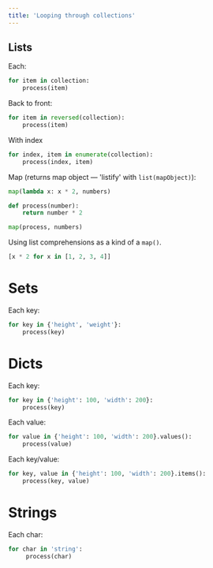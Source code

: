 ```yaml
---
title: 'Looping through collections'
---
```


## Lists
Each:
```python
for item in collection:
    process(item)
```

Back to front:
```python
for item in reversed(collection):
    process(item)
```

With index
```python
for index, item in enumerate(collection):
    process(index, item)
```

Map (returns map object — 'listify' with `list(mapObject)`):
```python
map(lambda x: x * 2, numbers)
```
```python
def process(number):
    return number * 2

map(process, numbers)
```

Using list comprehensions as a kind of a `map()`.
```python
[x * 2 for x in [1, 2, 3, 4]]
```

# Sets
Each key:
```python
for key in {'height', 'weight'}:
    process(key)
```

# Dicts

Each key:
```python
for key in {'height': 100, 'width': 200}:
    process(key)
```

Each value:
```python
for value in {'height': 100, 'width': 200}.values():
    process(value)
```

Each key/value:
```python
for key, value in {'height': 100, 'width': 200}.items():
    process(key, value)
```

# Strings

Each char:
```python
for char in 'string':
     process(char)
```
